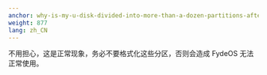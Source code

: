 ```yaml
---
anchor: why-is-my-u-disk-divided-into-more-than-a-dozen-partitions-after-burning
weight: 877
lang: zh_CN
---
```

不用担心，这是正常现象，务必不要格式化这些分区，否则会造成 FydeOS 无法正常使用。
